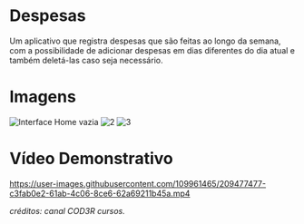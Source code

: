 # Despesas

Um aplicativo que registra despesas que são feitas ao longo da semana, com a possibilidade de adicionar despesas em dias diferentes do dia atual e também deletá-las caso seja necessário.

# Imagens

![Interface Home vazia](https://user-images.githubusercontent.com/109961465/209478177-9ba8b7cc-1f56-49ec-886d-54c98b44fa95.png)
![2](https://user-images.githubusercontent.com/109961465/209478195-5bc166b8-b57e-44c0-8a50-a7cc7c4bd3f1.png)
![3](https://user-images.githubusercontent.com/109961465/209478199-312e2e9d-bebe-4eb7-a9fe-90c44f14b201.png)



# Vídeo Demonstrativo

https://user-images.githubusercontent.com/109961465/209477477-c3fab0e2-61ab-4c06-8ce6-62a69211b45a.mp4

_créditos: canal COD3R cursos._
